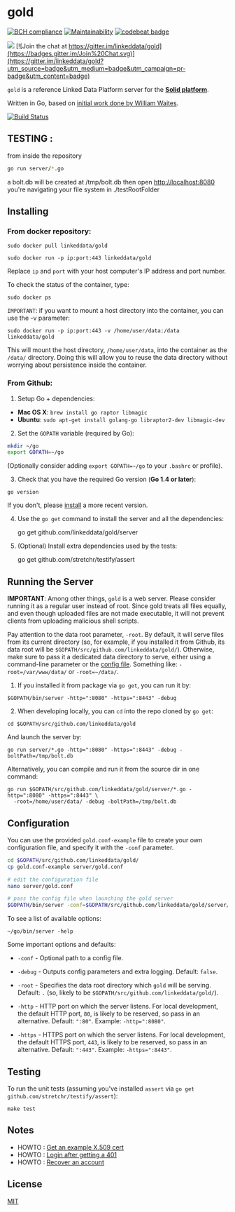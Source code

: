 # gold

[![BCH compliance](https://bettercodehub.com/edge/badge/err0r500/go-solid-server?branch=master)](https://bettercodehub.com/)
[![Maintainability](https://api.codeclimate.com/v1/badges/afce4e93ee7afc1301c5/maintainability)](https://codeclimate.com/github/err0r500/go-solid-server/maintainability)
[![codebeat badge](https://codebeat.co/badges/45c6239d-12e0-46cf-a999-90eff7072327)](https://codebeat.co/projects/github-com-err0r500-go-solid-server-master)


[![](https://img.shields.io/badge/project-Solid-7C4DFF.svg?style=flat-square)](https://github.com/solid/solid)
[![Join the chat at https://gitter.im/linkeddata/gold](https://badges.gitter.im/Join%20Chat.svg)](https://gitter.im/linkeddata/gold?utm_source=badge&utm_medium=badge&utm_campaign=pr-badge&utm_content=badge)

`gold` is a reference Linked Data Platform server for the
**[Solid platform](https://github.com/solid/solid-spec)**.

Written in Go, based on
[initial work done by William Waites](https://bitbucket.org/ww/gold).

[![Build Status](https://travis-ci.org/err0r500/go-solid-server.svg?branch=master)](https://travis-ci.org/err0r500/go-solid-server)

## TESTING :
from inside the repository
```bash
go run server/*.go
```
a bolt.db will be created at /tmp/bolt.db
then open [http://localhost:8080](http://localhost:8080)
you're navigating your file system in ./testRootFolder

## Installing

### From docker repository:

    sudo docker pull linkeddata/gold

    sudo docker run -p ip:port:443 linkeddata/gold

Replace `ip` and `port` with your host computer's IP address and port number.

To check the status of the container, type:

    sudo docker ps

`IMPORTANT`: if you want to mount a host directory into the container, you can use the -v parameter:

    sudo docker run -p ip:port:443 -v /home/user/data:/data linkeddata/gold

This will mount the host directory, `/home/user/data`, into the container as the `/data/` directory. Doing this will allow you to reuse the data directory without worrying about persistence inside the container.

### From Github:

1. Setup Go + dependencies:

  * **Mac OS X**: `brew install go raptor libmagic`
  * **Ubuntu**: `sudo apt-get install golang-go libraptor2-dev libmagic-dev`

2. Set the `GOPATH` variable (required by Go):

  ```bash
  mkdir ~/go
  export GOPATH=~/go
  ```

  (Optionally consider adding `export GOPATH=~/go` to your `.bashrc` or profile).

3. Check that you have the required Go version (**Go 1.4 or later**):

  ```
  go version
  ```

  If you don't, please [install](http://golang.org/doc/install) a more recent
  version.

4. Use the `go get` command to install the server and all the dependencies:

    go get github.com/linkeddata/gold/server

5. (Optional) Install extra dependencies used by the tests:

    go get github.com/stretchr/testify/assert

## Running the Server

**IMPORTANT**: Among other things, `gold` is a web server. Please consider
running it as a regular user instead of root. Since gold treats all files
equally, and even though uploaded files are not made executable, it will not
prevent clients from uploading malicious shell scripts.

Pay attention to the data root parameter, `-root`. By default, it will serve
files from its current directory (so, for example, if you installed it from
Github, its data root will be `$GOPATH/src/github.com/linkeddata/gold/`).
Otherwise, make sure to pass it a dedicated data directory to serve, either
using a command-line parameter or the [config file](#configuration).
Something like: `-root=/var/www/data/` or `-root=~/data/`.

1. If you installed it from package via `go get`, you can run it by:

  ```
  $GOPATH/bin/server -http=":8080" -https=":8443" -debug
  ```

2. When developing locally, you can `cd` into the repo cloned by `go get`:

  ```
  cd $GOPATH/src/github.com/linkeddata/gold
  ```

  And launch the server by:

  ```
  go run server/*.go -http=":8080" -https=":8443" -debug -boltPath=/tmp/bolt.db
  ```

  Alternatively, you can compile and run it from the source dir in one command:

  ```
  go run $GOPATH/src/github.com/linkeddata/gold/server/*.go -http=":8080" -https=":8443" \
    -root=/home/user/data/ -debug -boltPath=/tmp/bolt.db
  ```

## Configuration

You can use the provided `gold.conf-example` file to create your own
configuration file, and specify it with the `-conf` parameter.

```bash
cd $GOPATH/src/github.com/linkeddata/gold/
cp gold.conf-example server/gold.conf

# edit the configuration file
nano server/gold.conf

# pass the config file when launching the gold server
$GOPATH/bin/server -conf=$GOPATH/src/github.com/linkeddata/gold/server/gold.conf
```

To see a list of available options:

    ~/go/bin/server -help

Some important options and defaults:

* `-conf` - Optional path to a config file.

* `-debug` - Outputs config parameters and extra logging. Default: `false`.

* `-root` - Specifies the data root directory which `gold` will be serving.
  Default: `.` (so, likely to be `$GOPATH/src/github.com/linkeddata/gold/`).

* `-http` - HTTP port on which the server listens. For local development,
  the default HTTP port, `80`, is likely to be reserved, so pass in an
  alternative. Default: `":80"`. Example: `-http=":8080"`.

* `-https` - HTTPS port on which the server listens. For local development,
  the default HTTPS port, `443`, is likely to be reserved, so pass in an
  alternative. Default: `":443"`. Example: `-https=":8443"`.

## Testing
To run the unit tests (assuming you've installed `assert` via
`go get github.com/stretchr/testify/assert`):

```
make test
```

## Notes

* HOWTO : [Get an example X.509 cert](https://gist.github.com/melvincarvalho/e14753a7137d02d756f19299fed292b4)
* HOWTO : [Login after getting a 401](https://gist.github.com/melvincarvalho/72eaff2fbf1b51a805846320e0bff0cc)
* HOWTO : [Recover an account](https://gist.github.com/melvincarvalho/bcc04e1529dd3a4509892346109b1d37)

## License
[MIT](http://joe.mit-license.org/)
